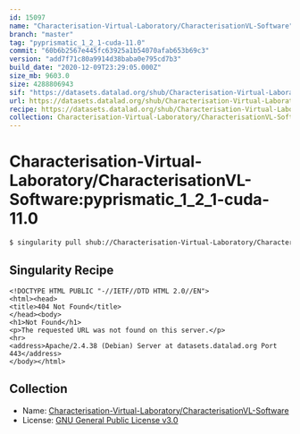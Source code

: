 ```yaml
---
id: 15097
name: "Characterisation-Virtual-Laboratory/CharacterisationVL-Software"
branch: "master"
tag: "pyprismatic_1_2_1-cuda-11.0"
commit: "60b6b2567e445fc63925a1b54070afab653b69c3"
version: "add7f71c80a9914d38baba0e795cd7b3"
build_date: "2020-12-09T23:29:05.000Z"
size_mb: 9603.0
size: 4288806943
sif: "https://datasets.datalad.org/shub/Characterisation-Virtual-Laboratory/CharacterisationVL-Software/pyprismatic_1_2_1-cuda-11.0/2020-12-09-60b6b256-add7f71c/add7f71c80a9914d38baba0e795cd7b3.sif"
url: https://datasets.datalad.org/shub/Characterisation-Virtual-Laboratory/CharacterisationVL-Software/pyprismatic_1_2_1-cuda-11.0/2020-12-09-60b6b256-add7f71c/
recipe: https://datasets.datalad.org/shub/Characterisation-Virtual-Laboratory/CharacterisationVL-Software/pyprismatic_1_2_1-cuda-11.0/2020-12-09-60b6b256-add7f71c/Singularity
collection: Characterisation-Virtual-Laboratory/CharacterisationVL-Software
---
```


# Characterisation-Virtual-Laboratory/CharacterisationVL-Software:pyprismatic_1_2_1-cuda-11.0

```bash
$ singularity pull shub://Characterisation-Virtual-Laboratory/CharacterisationVL-Software:pyprismatic_1_2_1-cuda-11.0
```

## Singularity Recipe

```singularity
<!DOCTYPE HTML PUBLIC "-//IETF//DTD HTML 2.0//EN">
<html><head>
<title>404 Not Found</title>
</head><body>
<h1>Not Found</h1>
<p>The requested URL was not found on this server.</p>
<hr>
<address>Apache/2.4.38 (Debian) Server at datasets.datalad.org Port 443</address>
</body></html>
```

## Collection

 - Name: [Characterisation-Virtual-Laboratory/CharacterisationVL-Software](https://github.com/Characterisation-Virtual-Laboratory/CharacterisationVL-Software)
 - License: [GNU General Public License v3.0](https://api.github.com/licenses/gpl-3.0)

